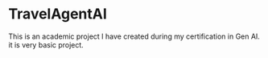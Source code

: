 # TravelAgentAI
This is an academic project I have created during my certification in Gen AI. it is very basic project.
